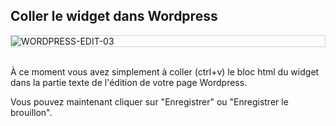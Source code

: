 ## Coller le widget dans Wordpress

<div style="border: thin solid lightgrey;">
  <img
    alt="WORDPRESS-EDIT-03"
    src="https://raw.githubusercontent.com/multi-coop/gitribute-documentation-content/main/images/wordpress/wordpress-edit-03-help-fr.png"
    />
</div>
<br>

À ce moment vous avez simplement à coller (ctrl+v) le bloc html du widget dans la partie texte de l'édition de votre page Wordpress.

Vous pouvez maintenant cliquer sur "Enregistrer" ou "Enregistrer le brouillon".
